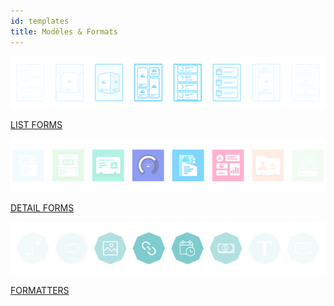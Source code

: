 ```yaml
---
id: templates
title: Modèles & Formats
---
```


<div className="wrap-template-formatter">
<a className="button button--outline button--secondary" href="custom-listform-templates"><img className="template-img" src="https://raw.githubusercontent.com/4d/4d-for-ios/release/docs/assets/en/template-formatters/buttonListFormTemplate.png"/><p>LIST FORMS</p></a>
</div>

<div className="wrap-template-formatter">
<a className="button button--outline button--secondary" href="custom-detailform-templates"><img src="https://raw.githubusercontent.com/4d/4d-for-ios/release/docs/assets/en/template-formatters/buttonDetailFormTemplate.png"/><p>DETAIL FORMS</p></a>
</div>

<div className="wrap-template-formatter">
<a className="button button--outline button--secondary" href="custom-data-formatters"><img src="https://raw.githubusercontent.com/4d/4d-for-ios/release/docs/assets/en/template-formatters/buttonFormatters.png"/><p >FORMATTERS</p></a>
</div>
